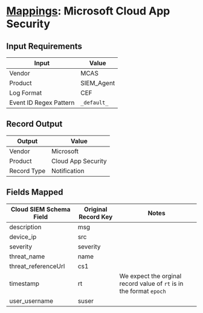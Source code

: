 # [Mappings](README.md): Microsoft Cloud App Security

## Input Requirements

|Input|Value|
|-----|-----|
|Vendor|MCAS|
|Product|SIEM_Agent|
|Log Format|CEF|
|Event ID Regex Pattern|`_default_`|

## Record Output

|Output|Value|
|------|-----|
|Vendor|Microsoft|
|Product|Cloud App Security|
|Record Type|Notification|

## Fields Mapped

|Cloud SIEM Schema Field|Original Record Key|Notes|
|-----------------------|-------------------|-----|
|description|msg||
|device_ip|src||
|severity|severity||
|threat_name|name||
|threat_referenceUrl|cs1||
|timestamp|rt|We expect the orginal record value of `rt` is in the format `epoch`|
|user_username|suser||

